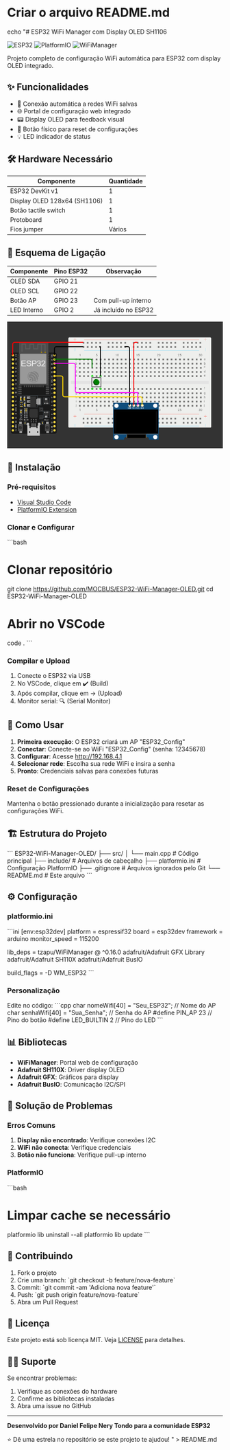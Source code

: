 # Criar o arquivo README.md
echo "# ESP32 WiFi Manager com Display OLED SH1106

![ESP32](https://img.shields.io/badge/ESP32-DevKit--v1-blue.svg)
![PlatformIO](https://img.shields.io/badge/PlatformIO-Compatible-brightgreen.svg)
![WiFiManager](https://img.shields.io/badge/WiFiManager-TZAPU-orange.svg)

Projeto completo de configuração WiFi automática para ESP32 com display OLED integrado.

## ✨ Funcionalidades

- 🔄 Conexão automática a redes WiFi salvas
- 🌐 Portal de configuração web integrado
- 📟 Display OLED para feedback visual
- 🔘 Botão físico para reset de configurações
- 💡 LED indicador de status

## 🛠️ Hardware Necessário

| Componente | Quantidade |
|------------|------------|
| ESP32 DevKit v1 | 1 |
| Display OLED 128x64 (SH1106) | 1 |
| Botão tactile switch | 1 |
| Protoboard | 1 |
| Fios jumper | Vários |

## 🔌 Esquema de Ligação

| Componente | Pino ESP32 | Observação |
|------------|------------|------------|
| OLED SDA | GPIO 21 | |
| OLED SCL | GPIO 22 | |
| Botão AP | GPIO 23 | Com pull-up interno |
| LED Interno | GPIO 2 | Já incluído no ESP32 |

![Esquema de Ligação](https://github.com/danielnerytondo/ESP32-WiFi-Manager-com-Display-OLED/blob/main/wiring_diagram.png)

## 🚀 Instalação

### Pré-requisitos
- [Visual Studio Code](https://code.visualstudio.com/)
- [PlatformIO Extension](https://platformio.org/platformio-ide)

### Clonar e Configurar

\`\`\`bash
# Clonar repositório
git clone https://github.com/MOCBUS/ESP32-WiFi-Manager-OLED.git
cd ESP32-WiFi-Manager-OLED

# Abrir no VSCode
code .
\`\`\`

### Compilar e Upload

1. Conecte o ESP32 via USB
2. No VSCode, clique em ✔️ (Build)
3. Após compilar, clique em → (Upload)
4. Monitor serial: 🔍 (Serial Monitor)

## 📖 Como Usar

1. **Primeira execução**: O ESP32 criará um AP \"ESP32_Config\"
2. **Conectar**: Conecte-se ao WiFi \"ESP32_Config\" (senha: 12345678)
3. **Configurar**: Acesse http://192.168.4.1
4. **Selecionar rede**: Escolha sua rede WiFi e insira a senha
5. **Pronto**: Credenciais salvas para conexões futuras

### Reset de Configurações
Mantenha o botão pressionado durante a inicialização para resetar as configurações WiFi.

## 🏗️ Estrutura do Projeto

\`\`\`
ESP32-WiFi-Manager-OLED/
├── src/
│   └── main.cpp          # Código principal
├── include/              # Arquivos de cabeçalho
├── platformio.ini        # Configuração PlatformIO
├── .gitignore           # Arquivos ignorados pelo Git
└── README.md            # Este arquivo
\`\`\`

## ⚙️ Configuração

### platformio.ini
\`\`\`ini
[env:esp32dev]
platform = espressif32
board = esp32dev
framework = arduino
monitor_speed = 115200

lib_deps = 
    tzapu/WiFiManager @ ^0.16.0
    adafruit/Adafruit GFX Library
    adafruit/Adafruit SH110X
    adafruit/Adafruit BusIO

build_flags = -D WM_ESP32
\`\`\`

### Personalização
Edite no código:
\`\`\`cpp
char nomeWifi[40] = \"Seu_ESP32\";      // Nome do AP
char senhaWifi[40] = \"Sua_Senha\";     // Senha do AP
#define PIN_AP 23                     // Pino do botão
#define LED_BUILTIN 2                 // Pino do LED
\`\`\`

## 📊 Bibliotecas

- **WiFiManager**: Portal web de configuração
- **Adafruit SH110X**: Driver display OLED
- **Adafruit GFX**: Gráficos para display
- **Adafruit BusIO**: Comunicação I2C/SPI

## 🐛 Solução de Problemas

### Erros Comuns
1. **Display não encontrado**: Verifique conexões I2C
2. **WiFi não conecta**: Verifique credenciais
3. **Botão não funciona**: Verifique pull-up interno

### PlatformIO
\`\`\`bash
# Limpar cache se necessário
platformio lib uninstall --all
platformio lib update
\`\`\`

## 🤝 Contribuindo

1. Fork o projeto
2. Crie uma branch: \`git checkout -b feature/nova-feature\`
3. Commit: \`git commit -am 'Adiciona nova feature'\`
4. Push: \`git push origin feature/nova-feature\`
5. Abra um Pull Request

## 📄 Licença

Este projeto está sob licença MIT. Veja [LICENSE](LICENSE) para detalhes.

## 🙋‍♂️ Suporte

Se encontrar problemas:
1. Verifique as conexões do hardware
2. Confirme as bibliotecas instaladas
3. Abra uma issue no GitHub

---

**Desenvolvido por Daniel Felipe Nery Tondo para a comunidade ESP32**

⭐️ Dê uma estrela no repositório se este projeto te ajudou!
" > README.md
